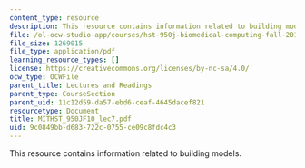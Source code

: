 ```yaml
---
content_type: resource
description: This resource contains information related to building models.
file: /ol-ocw-studio-app/courses/hst-950j-biomedical-computing-fall-2010/9c0849bbd683722c0755ce09c8fdc4c3_MITHST_950JF10_lec7.pdf
file_size: 1269015
file_type: application/pdf
learning_resource_types: []
license: https://creativecommons.org/licenses/by-nc-sa/4.0/
ocw_type: OCWFile
parent_title: Lectures and Readings
parent_type: CourseSection
parent_uid: 11c12d59-da57-ebd6-ceaf-4645dacef821
resourcetype: Document
title: MITHST_950JF10_lec7.pdf
uid: 9c0849bb-d683-722c-0755-ce09c8fdc4c3
---
```

This resource contains information related to building models.